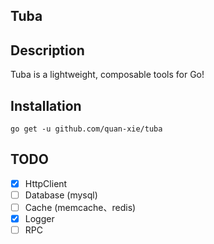 ## Tuba

## Description

Tuba is a lightweight, composable tools for Go!

## Installation
```
go get -u github.com/quan-xie/tuba
```

## TODO 

- [x] HttpClient  
- [ ] Database (mysql)  
- [ ] Cache  (memcache、redis)
- [x] Logger 
- [ ] RPC 

